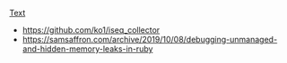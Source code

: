 

[Text][id]

[id]:https://www.url.com "https://www.url.com"
* https://github.com/ko1/iseq_collector
* https://samsaffron.com/archive/2019/10/08/debugging-unmanaged-and-hidden-memory-leaks-in-ruby
